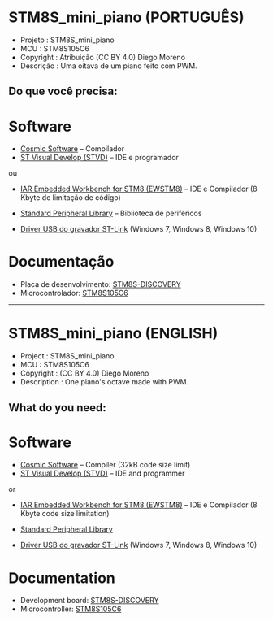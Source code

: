 STM8S_mini_piano (PORTUGUÊS)
==============
- Projeto    : STM8S_mini_piano
- MCU        : STM8S105C6
- Copyright  : Atribuição (CC BY 4.0) Diego Moreno
- Descrição  : Uma oitava de um piano feito com PWM.

Do que você precisa:
--------------
# **Software**
- [Cosmic Software](http://www.cosmicsoftware.com/download_stm8_32k.php) – Compilador
- [ST Visual Develop (STVD)](http://www.st.com/en/development-tools/stvd-stm8.html) – IDE e programador

ou
- [IAR Embedded Workbench for STM8 (EWSTM8)](https://www.iar.com/iar-embedded-workbench/#!?architecture=STM8&currentTab=overview) – IDE e Compilador (8 Kbyte de limitação de código)

- [Standard Peripheral Library](http://www.st.com/en/embedded-software/stsw-stm8069.html) – Biblioteca de periféricos
- [Driver USB do gravador ST-Link](http://www.st.com/en/embedded-software/stsw-link009.html) (Windows 7, Windows 8, Windows 10)

# **Documentação**
- Placa de desenvolvimento: [STM8S-DISCOVERY](http://www.st.com/en/evaluation-tools/stm8s-discovery.html)
- Microcontrolador: [STM8S105C6](http://www.st.com/en/microcontrollers/stm8s105c6.html)

---------------------------------------------------------------------------------

STM8S_mini_piano (ENGLISH)
==============
- Project     : STM8S_mini_piano
- MCU         : STM8S105C6
- Copyright   : (CC BY 4.0) Diego Moreno
- Description : One piano's octave made with PWM.

What do you need:
--------------
# **Software**
- [Cosmic Software](http://www.cosmicsoftware.com/download_stm8_32k.php) – Compiler (32kB code size limit)
- [ST Visual Develop (STVD)](http://www.st.com/en/development-tools/stvd-stm8.html) – IDE and programmer

or
- [IAR Embedded Workbench for STM8 (EWSTM8)](https://www.iar.com/iar-embedded-workbench/#!?architecture=STM8&currentTab=overview) – IDE e Compilador (8 Kbyte code size limitation)

- [Standard Peripheral Library](http://www.st.com/en/embedded-software/stsw-stm8069.html)
- [Driver USB do gravador ST-Link](http://www.st.com/en/embedded-software/stsw-link009.html) (Windows 7, Windows 8, Windows 10)

# **Documentation**
- Development board: [STM8S-DISCOVERY](http://www.st.com/en/evaluation-tools/stm8s-discovery.html)
- Microcontroller: [STM8S105C6](http://www.st.com/en/microcontrollers/stm8s105c6.html)